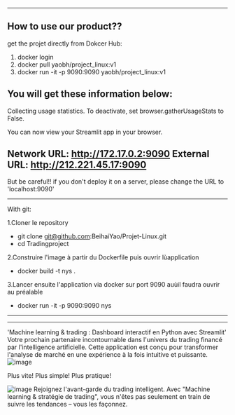 **************************************************************************************************
How to use our product??
-------------------------------------------------------------------------------------------------------
get the projet directly from Dokcer Hub:

1. docker login
2. docker pull yaobh/project_linux:v1
3. docker run -it -p 9090:9090 yaobh/project_linux:v1

You will get these information below:
-------------------------------------------------------------------------------------------------------
Collecting usage statistics. To deactivate, set browser.gatherUsageStats to False.


  You can now view your Streamlit app in your browser.

  Network URL: http://172.17.0.2:9090
  External URL: http://212.221.45.17:9090
-------------------------------------------------------------------------------------------------------
But be careful!! if you don't deploy it on a server, please change the URL to 'localhost:9090'

***************************************************************************************************

With git: 

1.Cloner le repository

- git clone git@github.com:BeihaiYao/Projet-Linux.git
- cd Tradingproject

2.Construire l'image à partir du Dockerfile puis ouvrir lùapplication

- docker build -t nys .

3.Lancer ensuite l'application via docker sur port 9090 auùil faudra ouvrir au préalable

- docker run -it -p 9090:9090 nys

-------------------------------------------------------------------------------------------------------
-------------------------------------------------------------------------------------------------------
'Machine learning & trading : Dashboard interactif en Python avec Streamlit'
Votre prochain partenaire incontournable dans l'univers du trading financé par l'intelligence artificielle. 
Cette application est conçu pour transformer l'analyse de marché en une expérience à la fois intuitive et puissante.
![image](https://github.com/BeihaiYao/Projet-Linux/assets/153101259/49735679-eb0f-49ba-bead-1ed14729a895)

Plus vite!
          Plus simple!
                   Plus pratique!

![image](https://github.com/BeihaiYao/Projet-Linux/assets/153101259/b248eab0-18c2-4229-818f-7d27bea59c64)
Rejoignez l'avant-garde du trading intelligent.
 Avec "Machine learning & stratégie de trading", vous n'êtes pas seulement en train de suivre les tendances – vous les façonnez.

